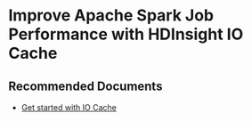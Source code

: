 <properties
    pageTitle="Improve Spark application performance using IO cache"
    description="Improve Apache Spark jobs performance with HDInsight IO Cache"
    service="microsoft.hdinsight"
    resource="clusters"
    authors="csunilkumar"
    ms.author="sunilkc"
    displayOrder=""
    selfHelpType="Generic"
    supportTopicIds="32629075"
    resourceTags=""
    productPesIds="15078"
    cloudEnvironments="public, Fairfax"
	articleId="8aa8f71a-c91a-4d6e-8894-864987ce1f30"
/>
# Improve Apache Spark Job Performance with HDInsight IO Cache
 
## **Recommended Documents**

* [Get started with IO Cache](https://azure.microsoft.com/blog/apache-spark-speedup-with-hdinsight-io-cache/)

